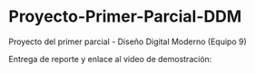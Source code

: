 # Proyecto-Primer-Parcial-DDM
Proyecto del primer parcial - Diseño Digital Moderno (Equipo 9)

Entrega de reporte y enlace al video de demostración:
